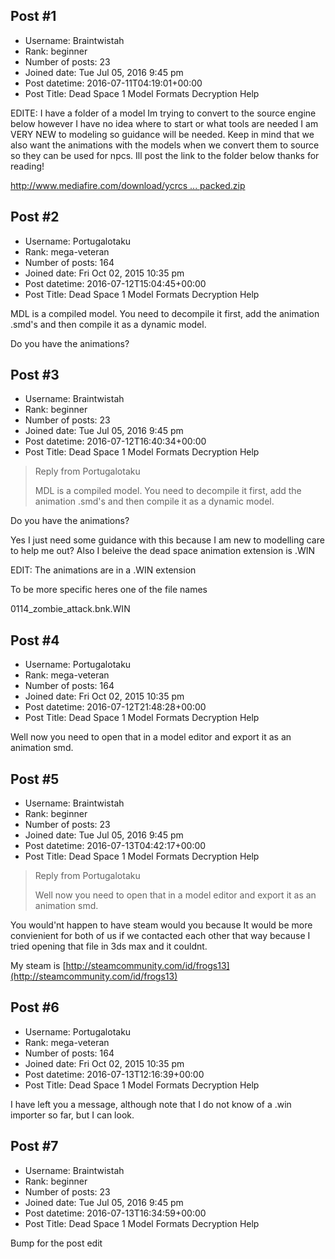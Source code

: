 ## Post #1
- Username: Braintwistah
- Rank: beginner
- Number of posts: 23
- Joined date: Tue Jul 05, 2016 9:45 pm
- Post datetime: 2016-07-11T04:19:01+00:00
- Post Title: Dead Space 1 Model Formats Decryption Help

EDITE: I have a folder of a model Im trying to convert to the source engine below however I have no idea where to start or what tools are needed I am VERY NEW to modeling so guidance will be needed. Keep in mind that we also want the animations with the models when we convert them to source so they can be used for npcs. Ill post the link to the folder below thanks for reading!

[http://www.mediafire.com/download/ycrcs ... packed.zip](http://www.mediafire.com/download/ycrcs6dhsm4zi8w/Zombie_Unpacked.zip)
## Post #2
- Username: Portugalotaku
- Rank: mega-veteran
- Number of posts: 164
- Joined date: Fri Oct 02, 2015 10:35 pm
- Post datetime: 2016-07-12T15:04:45+00:00
- Post Title: Dead Space 1 Model Formats Decryption Help

MDL is a compiled model. You need to decompile it first, add the animation .smd's and then compile it as a dynamic model.

Do you have the animations?
## Post #3
- Username: Braintwistah
- Rank: beginner
- Number of posts: 23
- Joined date: Tue Jul 05, 2016 9:45 pm
- Post datetime: 2016-07-12T16:40:34+00:00
- Post Title: Dead Space 1 Model Formats Decryption Help

> Reply from Portugalotaku
>
> MDL is a compiled model. You need to decompile it first, add the animation .smd's and then compile it as a dynamic model.

Do you have the animations?

Yes I just need some guidance with this because I am new to modelling care to help me out? Also I beleive the dead space animation extension is .WIN

EDIT: The animations are in a .WIN extension

To be more specific heres one of the file names

0114_zombie_attack.bnk.WIN
## Post #4
- Username: Portugalotaku
- Rank: mega-veteran
- Number of posts: 164
- Joined date: Fri Oct 02, 2015 10:35 pm
- Post datetime: 2016-07-12T21:48:28+00:00
- Post Title: Dead Space 1 Model Formats Decryption Help

Well now you need to open that in a model editor and export it as an animation smd.
## Post #5
- Username: Braintwistah
- Rank: beginner
- Number of posts: 23
- Joined date: Tue Jul 05, 2016 9:45 pm
- Post datetime: 2016-07-13T04:42:17+00:00
- Post Title: Dead Space 1 Model Formats Decryption Help

> Reply from Portugalotaku
>
> Well now you need to open that in a model editor and export it as an animation smd.

You would'nt happen to have steam would you because It would be more convienient for both of us if we contacted each other that way because I tried opening that file in 3ds max and it couldnt.

My steam is [http://steamcommunity.com/id/frogs13](http://steamcommunity.com/id/frogs13)
## Post #6
- Username: Portugalotaku
- Rank: mega-veteran
- Number of posts: 164
- Joined date: Fri Oct 02, 2015 10:35 pm
- Post datetime: 2016-07-13T12:16:39+00:00
- Post Title: Dead Space 1 Model Formats Decryption Help

I have left you a message, although note that I do not know of a .win importer so far, but I can look.
## Post #7
- Username: Braintwistah
- Rank: beginner
- Number of posts: 23
- Joined date: Tue Jul 05, 2016 9:45 pm
- Post datetime: 2016-07-13T16:34:59+00:00
- Post Title: Dead Space 1 Model Formats Decryption Help

Bump for the post edit
